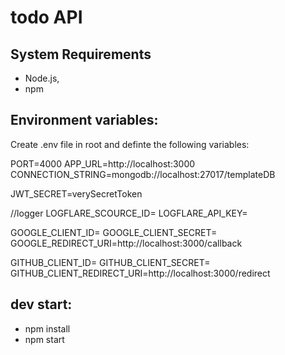 # todo API

## System Requirements

- Node.js,
- npm

## Environment variables:

Create .env file in root and definte the following variables:

PORT=4000
APP_URL=http://localhost:3000
CONNECTION_STRING=mongodb://localhost:27017/templateDB

JWT_SECRET=verySecretToken

//logger
LOGFLARE_SCOURCE_ID=
LOGFLARE_API_KEY=

GOOGLE_CLIENT_ID=
GOOGLE_CLIENT_SECRET=
GOOGLE_REDIRECT_URI=http://localhost:3000/callback

GITHUB_CLIENT_ID=
GITHUB_CLIENT_SECRET=
GITHUB_CLIENT_REDIRECT_URI=http://localhost:3000/redirect

## dev start:

- npm install
- npm start
